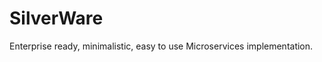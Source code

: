 [Travis badge]: https://travis-ci.org/px3/SilverWare.svg?branch=devel
[Travis build]: https://travis-ci.org/px3/SilverWare

# SilverWare
Enterprise ready, minimalistic, easy to use Microservices implementation.
